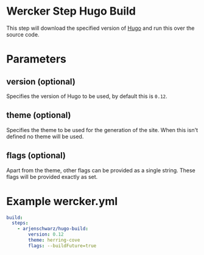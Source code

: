 # Wercker Step Hugo Build

This step will download the specified version of [Hugo](http://gohugo.io) and run this over the source code.

# Parameters

## version (optional)

Specifies the version of Hugo to be used, by default this is `0.12`.

## theme (optional)

Specifies the theme to be used for the generation of the site. When this isn't defined no theme will be used.

## flags (optional)

Apart from the theme, other flags can be provided as a single string. These flags will be provided exactly as set.

# Example wercker.yml

```yml
build:
  steps:
    - arjenschwarz/hugo-build:
        version: 0.12
        theme: herring-cove
        flags: --buildFuture=true
```

